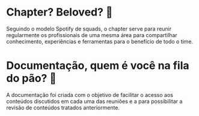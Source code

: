 # Chapter? Beloved? :information_desk_person:

Seguindo o modelo Spotify de squads, o chapter serve para reunir regularmente os profissionais de uma mesma área para compartilhar conhecimento, experiências e ferramentas para o benefício de todo o time.


# Documentação, quem é você na fila do pão? :notebook:

A documentação foi criada com o objetivo de facilitar o acesso aos conteúdos discutidos em cada uma das reuniões e a para possibilitar a revisão de conteúdos tratados anteriormente.
